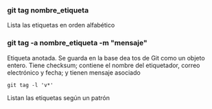 ### git tag nombre_etiqueta
Lista las etiquetas en orden alfabético

### git tag -a nombre_etiqueta -m "mensaje"
Etiqueta anotada. Se guarda en la base dea tos de Git como un objeto entero. Tiene checksum; contiene el nombre del etiquetador, correo electrónico y fecha; y tienen mensaje asociado

```
git tag -l 'v*'
```
Listan las etiquetas según un patrón
